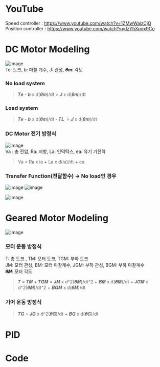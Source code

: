 # YouTube
Speed controller : https://www.youtube.com/watch?v=1ZMwWaizCjQ <br>
Position controller : https://www.youtube.com/watch?v=dzYhXpqx9Co <br>

# DC Motor Modeling
![image](https://user-images.githubusercontent.com/42115807/82224695-23377000-995f-11ea-8ff5-b5cbced47643.png)<br>
Te: 토크, b: 마찰 계수, J: 관성, 𝜽𝒎: 각도

### No load system 
>𝑻𝒆 - 𝒃 x d(𝜽𝒎)/dt ̇= 𝑱 x d(𝜽𝒎)/dt 

### Load system
>𝑻𝒆 - 𝒃 x d(𝜽𝒎)/dt - 𝑻𝑳  ̇= 𝑱 x d(𝜽𝒎)/dt

### DC Motor 전기 방정식
![image](https://user-images.githubusercontent.com/42115807/82225564-52021600-9960-11ea-8a37-4633cb98c934.png)<br>
Va : 총 전압, Ra: 저항, La: 인덕턱스, ea: 유기 기전력<br>

>Va = Ra x ia + La x d(ia)/dt + ea

### Transfer Function(전달함수) -> No load인 경우
![image](https://user-images.githubusercontent.com/42115807/82226334-57139500-9961-11ea-97e8-738aa837af14.png)
![image](https://user-images.githubusercontent.com/42115807/82226390-6a266500-9961-11ea-888e-535b2f347448.png)<br>

![image](https://user-images.githubusercontent.com/42115807/82226491-85917000-9961-11ea-80e1-9b0d29f7e60e.png)


# Geared Motor Modeling
![image](https://user-images.githubusercontent.com/42115807/82223857-2ed66700-995e-11ea-937a-9002f202ff3e.png)
### 모터 운동 방정식
T: 총 토크 , TM: 모터 토크, TGM: 부하 토크 <br>
JM: 모터 관성, BM: 모터 마찰계수, JGM: 부하 관성, BGM: 부하 마찰계수<br>
𝜽𝑴: 모터 각도
>𝑻 = 𝑻𝑴 + 𝑻𝑮𝑴 = 𝑱𝑴 x d^2(𝜽𝑴)/dt^2 + 𝑩𝑴 x d(𝜽𝑴)/dt + 𝑱𝑮𝑴 x d^2(𝜽𝑴)/dt^2 + 𝑩𝑮𝑴 x d(𝜽𝑴)/dt

### 기어 운동 방정식
>𝑻𝑮 = 𝑱𝑮 x d^2(𝜽𝑮)/dt + 𝑩𝑮 x d(𝜽𝑮)/dt

# PID

# Code

